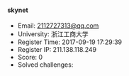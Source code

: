 #### skynet  

* Email: 2112727313@qq.com  
* University: 浙江工商大学  
* Register Time: 2017-09-19 17:29:39  
* Register IP: 211.138.118.249  
* Score: 0  
* Solved challenges: 
